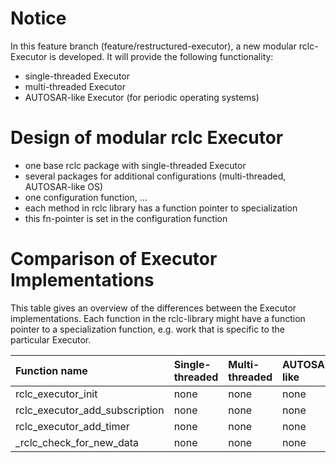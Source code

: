 # Notice
In this feature branch (feature/restructured-executor), a new modular rclc-Executor is developed. It will provide the following functionality:

- single-threaded Executor
- multi-threaded Executor
- AUTOSAR-like Executor (for periodic operating systems)


# Design of modular rclc Executor

- one base rclc package with single-threaded Executor
- several packages for additional configurations (multi-threaded, AUTOSAR-like OS)
- one configuration function, ...
- each method in rclc library has a function pointer to specialization 
- this fn-pointer is set in the configuration function



# Comparison of Executor Implementations

This table gives an overview of the differences between the Executor implementations. 
Each function in the rclc-library might have a function pointer to a specialization function, e.g. work that is specific to the particular Executor. 

| Function name                  | Single-threaded | Multi-threaded | AUTOSAR-like |
|:--                             |  :--            |  :--           |  :--         |
| rclc_executor_init             | none            | none           | none         |
| rclc_executor_add_subscription | none            | none           | none         |
| rclc_executor_add_timer        | none            | none           | none         |
| _rclc_check_for_new_data       | none            | none           | none         |


